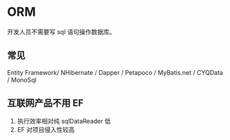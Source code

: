 # ORM

开发人员不需要写 sql 语句操作数据库。

## 常见

Entity Framework/ NHibernate / Dapper / Petapoco / MyBatis.net / CYQData / MonoSql

## 互联网产品不用 EF

1. 执行效率相对纯 sqlDataReader 低
2. EF 对项目侵入性较高

